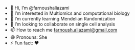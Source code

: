 - 👋 Hi, I’m @farnoushaliazami
- 👀 I’m interested in Multiomics and computational biology
- 🌱 I’m currently learning Mendelian Randomization
- 💞️ I’m looking to collaborate on single cell analysis
- 📫 How to reach me farnoush.aliazami@gmail.com
- 😄 Pronouns: She
- ⚡ Fun fact: ❤️

<!---
farnoushaliazami/farnoushaliazami is a ✨ special ✨ repository because its `README.md` (this file) appears on your GitHub profile.
You can click the Preview link to take a look at your changes.
--->
